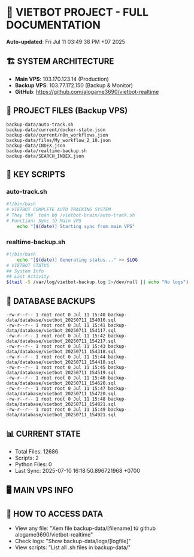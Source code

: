 # 🤖 VIETBOT PROJECT - FULL DOCUMENTATION
**Auto-updated**: Fri Jul 11 03:49:38 PM +07 2025

## 🏗️ SYSTEM ARCHITECTURE
- **Main VPS**: 103.170.123.14 (Production)
- **Backup VPS**: 103.77.172.150 (Backup & Monitor)
- **GitHub**: https://github.com/alogame3690/vietbot-realtime

## 📁 PROJECT FILES (Backup VPS)
```
backup-data/auto-track.sh
backup-data/current/docker-state.json
backup-data/current/n8n_workflows.json
backup-data/files/My_workflow_2_10.json
backup-data/INDEX.json
backup-data/realtime-backup.sh
backup-data/SEARCH_INDEX.json
```

## 🔧 KEY SCRIPTS
### auto-track.sh
```bash
#!/bin/bash
# VIETBOT COMPLETE AUTO TRACKING SYSTEM
# Thay thế toàn bộ /vietbot-brain/auto-track.sh
# Function: Sync từ Main VPS
    echo "[$(date)] Starting sync from main VPS"
```
### realtime-backup.sh
```bash
#!/bin/bash
    echo "[$(date)] Generating status..." >> $LOG
# VIETBOT STATUS
## System Info
## Last Activity
$(tail -5 /var/log/vietbot-backup.log 2>/dev/null || echo "No logs")
```

## 💾 DATABASE BACKUPS
```
-rw-r--r-- 1 root root 0 Jul 11 15:40 backup-data/database/vietbot_20250711_154016.sql
-rw-r--r-- 1 root root 0 Jul 11 15:41 backup-data/database/vietbot_20250711_154117.sql
-rw-r--r-- 1 root root 0 Jul 11 15:42 backup-data/database/vietbot_20250711_154217.sql
-rw-r--r-- 1 root root 0 Jul 11 15:43 backup-data/database/vietbot_20250711_154318.sql
-rw-r--r-- 1 root root 0 Jul 11 15:44 backup-data/database/vietbot_20250711_154418.sql
-rw-r--r-- 1 root root 0 Jul 11 15:45 backup-data/database/vietbot_20250711_154519.sql
-rw-r--r-- 1 root root 0 Jul 11 15:46 backup-data/database/vietbot_20250711_154620.sql
-rw-r--r-- 1 root root 0 Jul 11 15:47 backup-data/database/vietbot_20250711_154720.sql
-rw-r--r-- 1 root root 0 Jul 11 15:48 backup-data/database/vietbot_20250711_154821.sql
-rw-r--r-- 1 root root 0 Jul 11 15:49 backup-data/database/vietbot_20250711_154921.sql
```

## 📊 CURRENT STATE
- Total Files: 12686
- Scripts: 2
- Python Files: 0
- Last Sync: 2025-07-10 16:18:50.896721968 +0700

## 🖥️ MAIN VPS INFO


## 🚨 HOW TO ACCESS DATA
- View any file: "Xem file backup-data/[filename] từ github alogame3690/vietbot-realtime"
- Check logs: "Show backup-data/logs/[logfile]"
- View scripts: "List all .sh files in backup-data/"
